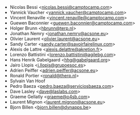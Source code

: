- Nicolas Bessi \<<nicolas.bessi@camptocamp.com>\>
- Yannick Vaucher \<<yannick.vaucher@camptocamp.com>\>
- Vincent Renaville \<<vincent.renaville@camptocamp.com>\>
- Guewen Baconnier \<<guewen.baconnier@camptocamp.com>\>
- Holger Brunn \<<hbrunn@terp.nl>\>
- Jonathan Nemry \<<jonathan.nemry@acsone.eu>\>
- Olivier Laurent \<<olivier.laurent@acsone.eu>\>
- Sandy Carter \<<sandy.carter@savoirfairelinux.com>\>
- Alexis de Lattre \<<alexis.delattre@akretion.fr>\>
- Lorenzo Battistini \<<lorenzo.battistini@agilebg.com>\>
- Hans Henrik Gabelgaard \<<hhg@gabelgaard.org>\>
- Jairo Llopis \<<j.llopis@grupoesoc.es>\>
- Adrien Peiffer \<<adrien.peiffer@acsone.eu>\>
- Ronald Portier \<<ronald@therp.nl>\>
- Sylvain Van Hoof
- Pedro Baeza \<<pedro.baeza@serviciosbaeza.com>\>
- Dave Lasley \<<dave@laslabs.com>\>
- Graeme Gellatly \<<graeme@o4sb.com>\>
- Laurent Mignon \<<laurent.mignon@acsone.eu>\>
- Bjorn Billen \<<bjorn.billen@dynapps.be>\>
